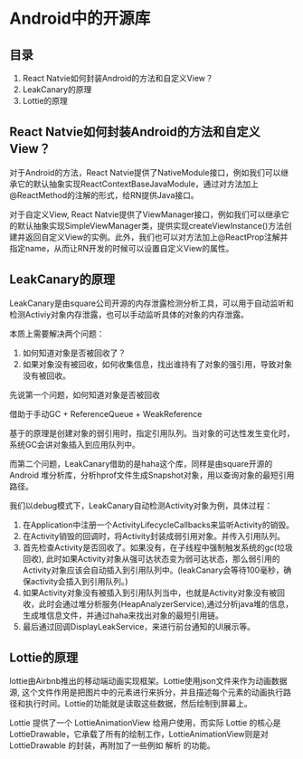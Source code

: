 # Android中的开源库

## 目录

1. React Natvie如何封装Android的方法和自定义View？
2. LeakCanary的原理
3. Lottie的原理

## React Natvie如何封装Android的方法和自定义View？

对于Android的方法，React Natvie提供了NativeModule接口，例如我们可以继承它的默认抽象实现ReactContextBaseJavaModule，通过对方法加上@ReactMethod的注解的形式，给RN提供Java接口。

对于自定义View, React Natvie提供了ViewManager接口，例如我们可以继承它的默认抽象实现SimpleViewManager类，提供实现createViewInstance()方法创建并返回自定义View的实例。此外，我们也可以对方法加上@ReactProp注解并指定name，从而让RN开发的时候可以设置自定义View的属性。

## LeakCanary的原理

LeakCanary是由square公司开源的内存泄露检测分析工具，可以用于自动监听和检测Activiy对象内存泄露，也可以手动监听具体的对象的内存泄露。

本质上需要解决两个问题：
1. 如何知道对象是否被回收了？
2. 如果对象没有被回收，如何收集信息，找出谁持有了对象的强引用，导致对象没有被回收。

先说第一个问题，如何知道对象是否被回收

借助于手动GC + ReferenceQueue + WeakReference

基于的原理是创建对象的弱引用时，指定引用队列。当对象的可达性发生变化时，系统GC会讲对象插入到应用队列中。

而第二个问题，LeakCanary借助的是haha这个库，同样是由square开源的 Android 堆分析库，分析hprof文件生成Snapshot对象，用以查询对象的最短引用路径。

我们以debug模式下，LeakCanary自动检测Activity对象为例，具体过程：

1. 在Application中注册一个ActivityLifecycleCallbacks来监听Activity的销毁。
2. 在Activity销毁的回调时，将Activity封装成弱引用对象。并传入引用队列。
3. 首先检查Activity是否回收了。如果没有，在子线程中强制触发系统的gc(垃圾回收), 此时如果Activity对象从强可达状态变为弱可达状态，那么弱引用的Activity对象应该会自动插入到引用队列中。(leakCanary会等待100毫秒，确保activity会插入到引用队列。)
4. 如果Activity对象没有被插入到引用队列当中，也就是Activity对象没有被回收，此时会通过堆分析服务(HeapAnalyzerService),通过分析java堆的信息，生成堆信息文件，并通过haha来找出对象的最短引用链。
5. 最后通过回调DisplayLeakService，来进行前台通知的UI展示等。

## Lottie的原理

lottie由Airbnb推出的移动端动画实现框架。Lottie使用json文件来作为动画数据源, 这个文件作用是把图片中的元素进行来拆分，并且描述每个元素的动画执行路径和执行时间。Lottie的功能就是读取这些数据，然后绘制到屏幕上。

Lottie 提供了一个 LottieAnimationView 给用户使用，而实际 Lottie 的核心是 LottieDrawable，它承载了所有的绘制工作，LottieAnimationView则是对LottieDrawable 的封装，再附加了一些例如 解析 的功能。